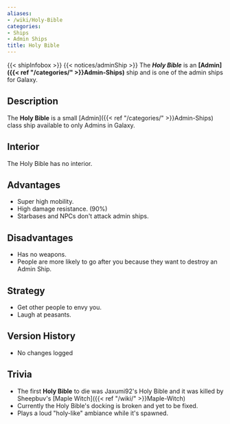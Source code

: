 ```yaml
---
aliases:
- /wiki/Holy-Bible
categories:
- Ships
- Admin Ships
title: Holy Bible
---
```


{{< shipInfobox >}} {{< notices/adminShip >}} The **_Holy Bible_** is an **[Admin]({{< ref "/categories/" >}}Admin-Ships)** ship and is one of the admin ships for Galaxy.

## Description

The **Holy Bible** is a small [Admin]({{< ref "/categories/" >}}Admin-Ships) class ship available to only Admins in Galaxy.

## Interior

The Holy Bible has no interior.

## Advantages

- Super high mobility.
- High damage resistance. (90%)
- Starbases and NPCs don't attack admin ships.

## Disadvantages 

- Has no weapons.
- People are more likely to go after you because they want to destroy an Admin Ship.

## Strategy

- Get other people to envy you.
- Laugh at peasants.

## Version History 

- No changes logged

## Trivia

- The first **Holy Bible** to die was Jaxumi92's Holy Bible and it was killed by Sheepbuv's [Maple Witch]({{< ref "/wiki/" >}}Maple-Witch)
- Currently the Holy Bible's docking is broken and yet to be fixed.
- Plays a loud "holy-like" ambiance while it's spawned.